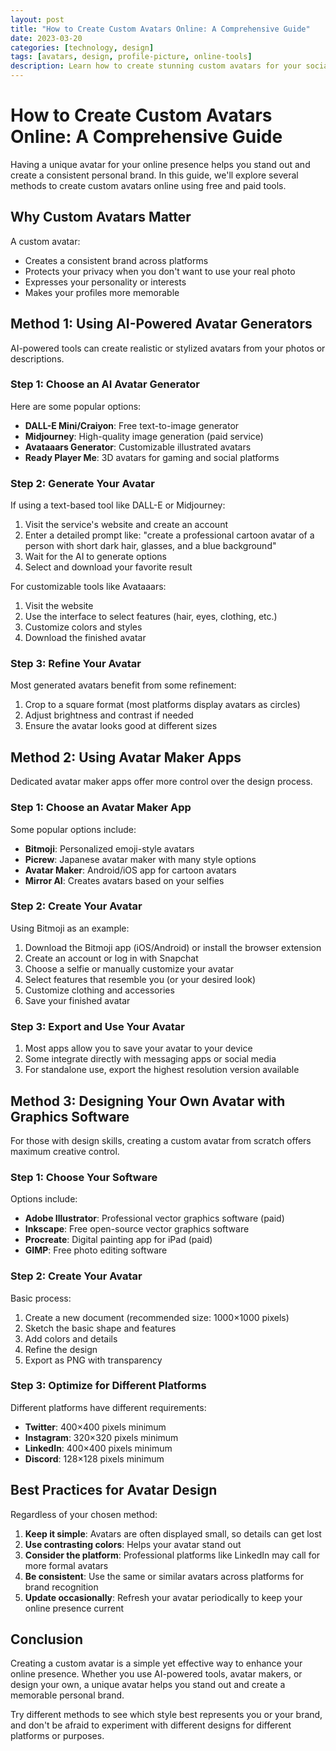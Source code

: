 ```yaml
---
layout: post
title: "How to Create Custom Avatars Online: A Comprehensive Guide"
date: 2023-03-20
categories: [technology, design]
tags: [avatars, design, profile-picture, online-tools]
description: Learn how to create stunning custom avatars for your social media profiles and online presence
---
```


# How to Create Custom Avatars Online: A Comprehensive Guide

Having a unique avatar for your online presence helps you stand out and create a consistent personal brand. In this guide, we'll explore several methods to create custom avatars online using free and paid tools.

## Why Custom Avatars Matter

A custom avatar:
- Creates a consistent brand across platforms
- Protects your privacy when you don't want to use your real photo
- Expresses your personality or interests
- Makes your profiles more memorable

## Method 1: Using AI-Powered Avatar Generators

AI-powered tools can create realistic or stylized avatars from your photos or descriptions.

### Step 1: Choose an AI Avatar Generator

Here are some popular options:

* **DALL-E Mini/Craiyon**: Free text-to-image generator
* **Midjourney**: High-quality image generation (paid service)
* **Avataaars Generator**: Customizable illustrated avatars
* **Ready Player Me**: 3D avatars for gaming and social platforms

### Step 2: Generate Your Avatar

If using a text-based tool like DALL-E or Midjourney:

1. Visit the service's website and create an account
2. Enter a detailed prompt like: "create a professional cartoon avatar of a person with short dark hair, glasses, and a blue background"
3. Wait for the AI to generate options
4. Select and download your favorite result

For customizable tools like Avataaars:

1. Visit the website
2. Use the interface to select features (hair, eyes, clothing, etc.)
3. Customize colors and styles
4. Download the finished avatar

### Step 3: Refine Your Avatar

Most generated avatars benefit from some refinement:

1. Crop to a square format (most platforms display avatars as circles)
2. Adjust brightness and contrast if needed
3. Ensure the avatar looks good at different sizes

## Method 2: Using Avatar Maker Apps

Dedicated avatar maker apps offer more control over the design process.

### Step 1: Choose an Avatar Maker App

Some popular options include:

* **Bitmoji**: Personalized emoji-style avatars
* **Picrew**: Japanese avatar maker with many style options
* **Avatar Maker**: Android/iOS app for cartoon avatars
* **Mirror AI**: Creates avatars based on your selfies

### Step 2: Create Your Avatar

Using Bitmoji as an example:

1. Download the Bitmoji app (iOS/Android) or install the browser extension
2. Create an account or log in with Snapchat
3. Choose a selfie or manually customize your avatar
4. Select features that resemble you (or your desired look)
5. Customize clothing and accessories
6. Save your finished avatar

### Step 3: Export and Use Your Avatar

1. Most apps allow you to save your avatar to your device
2. Some integrate directly with messaging apps or social media
3. For standalone use, export the highest resolution version available

## Method 3: Designing Your Own Avatar with Graphics Software

For those with design skills, creating a custom avatar from scratch offers maximum creative control.

### Step 1: Choose Your Software

Options include:

* **Adobe Illustrator**: Professional vector graphics software (paid)
* **Inkscape**: Free open-source vector graphics software
* **Procreate**: Digital painting app for iPad (paid)
* **GIMP**: Free photo editing software

### Step 2: Create Your Avatar

Basic process:

1. Create a new document (recommended size: 1000×1000 pixels)
2. Sketch the basic shape and features
3. Add colors and details
4. Refine the design
5. Export as PNG with transparency

### Step 3: Optimize for Different Platforms

Different platforms have different requirements:

* **Twitter**: 400×400 pixels minimum
* **Instagram**: 320×320 pixels minimum
* **LinkedIn**: 400×400 pixels minimum
* **Discord**: 128×128 pixels minimum

## Best Practices for Avatar Design

Regardless of your chosen method:

1. **Keep it simple**: Avatars are often displayed small, so details can get lost
2. **Use contrasting colors**: Helps your avatar stand out
3. **Consider the platform**: Professional platforms like LinkedIn may call for more formal avatars
4. **Be consistent**: Use the same or similar avatars across platforms for brand recognition
5. **Update occasionally**: Refresh your avatar periodically to keep your online presence current

## Conclusion

Creating a custom avatar is a simple yet effective way to enhance your online presence. Whether you use AI-powered tools, avatar makers, or design your own, a unique avatar helps you stand out and create a memorable personal brand.

Try different methods to see which style best represents you or your brand, and don't be afraid to experiment with different designs for different platforms or purposes. 